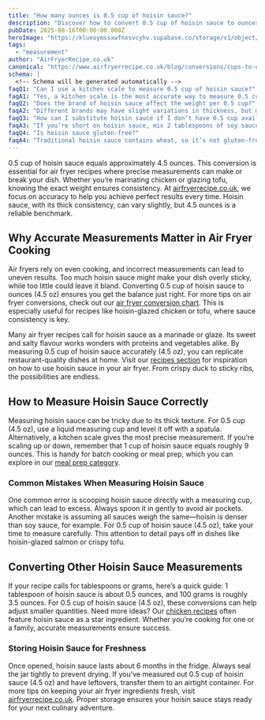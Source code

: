 ```yaml
---
title: "How many ounces is 0.5 cup of hoisin sauce?"
description: "Discover how to convert 0.5 cup of hoisin sauce to ounces for perfect air fryer recipes every time. Get accurate measurements now!"
pubDate: 2025-08-16T00:00:00.000Z
heroImage: "https://klueoymssxwfnxsvcyhv.supabase.co/storage/v1/object/public/Shmucket/how-many-ounces-is-0-5-cup-of-hoisin-sauce.webp"
tags:
  - "measurement"
author: "AirFryerRecipe.co.uk"
canonical: "https://www.airfryerrecipe.co.uk/blog/conversions/cups-to-ounces/how-many-ounces-is-0-5-cup-of-hoisin-sauce"
schema: |
  <!-- Schema will be generated automatically -->
faqQ1: "Can I use a kitchen scale to measure 0.5 cup of hoisin sauce?"
faqA1: "Yes, a kitchen scale is the most accurate way to measure 0.5 cup of hoisin sauce, which equals 4.5 ounces. Simply place your container on the scale, tare it to zero, and spoon in the hoisin sauce until you reach 4.5 oz. This method eliminates guesswork and ensures precision."
faqQ2: "Does the brand of hoisin sauce affect the weight per 0.5 cup?"
faqA2: "Different brands may have slight variations in thickness, but most hoisin sauces weigh around 4.5 ounces per 0.5 cup. If you’re using a particularly thick or thin brand, a kitchen scale can help adjust the measurement. For consistent results, stick to the same brand whenever possible."
faqQ3: "How can I substitute hoisin sauce if I don’t have 0.5 cup available?"
faqA3: "If you’re short on hoisin sauce, mix 2 tablespoons of soy sauce, 1 tablespoon of peanut butter, and 1 teaspoon of honey for a quick substitute. This won’t be identical but works in a pinch. Remember, 0.5 cup of hoisin sauce equals 4.5 ounces, so adjust your substitute accordingly."
faqQ4: "Is hoisin sauce gluten-free?"
faqA4: "Traditional hoisin sauce contains wheat, so it’s not gluten-free. However, gluten-free versions are available in most supermarkets. Always check the label if you have dietary restrictions. For 0.5 cup of hoisin sauce (4.5 oz), ensure your chosen brand meets your needs."
---
```

<p>0.5 cup of hoisin sauce equals approximately 4.5 ounces. This conversion is essential for air fryer recipes where precise measurements can make or break your dish. Whether you’re marinating chicken or glazing tofu, knowing the exact weight ensures consistency. At <a href=https://www.airfryerrecipe.co.uk/>airfryerrecipe.co.uk</a>, we focus on accuracy to help you achieve perfect results every time. Hoisin sauce, with its thick consistency, can vary slightly, but 4.5 ounces is a reliable benchmark.</p>

<h2>Why Accurate Measurements Matter in Air Fryer Cooking</h2>
<p>Air fryers rely on even cooking, and incorrect measurements can lead to uneven results. Too much hoisin sauce might make your dish overly sticky, while too little could leave it bland. Converting 0.5 cup of hoisin sauce to ounces (4.5 oz) ensures you get the balance just right. For more tips on air fryer conversions, check out our <a href=https://www.airfryerrecipe.co.uk/air-fryer-conversion-chart>air fryer conversion chart</a>. This is especially useful for recipes like hoisin-glazed chicken or tofu, where sauce consistency is key.</p>

<p>Many air fryer recipes call for hoisin sauce as a marinade or glaze. Its sweet and salty flavour works wonders with proteins and vegetables alike. By measuring 0.5 cup of hoisin sauce accurately (4.5 oz), you can replicate restaurant-quality dishes at home. Visit our <a href=https://www.airfryerrecipe.co.uk/recipes>recipes section</a> for inspiration on how to use hoisin sauce in your air fryer. From crispy duck to sticky ribs, the possibilities are endless.</p>

<h2>How to Measure Hoisin Sauce Correctly</h2>
<p>Measuring hoisin sauce can be tricky due to its thick texture. For 0.5 cup (4.5 oz), use a liquid measuring cup and level it off with a spatula. Alternatively, a kitchen scale gives the most precise measurement. If you’re scaling up or down, remember that 1 cup of hoisin sauce equals roughly 9 ounces. This is handy for batch cooking or meal prep, which you can explore in our <a href=https://www.airfryerrecipe.co.uk/recipe-category/meal-prep>meal prep category</a>.</p>

<h3>Common Mistakes When Measuring Hoisin Sauce</h3>
<p>One common error is scooping hoisin sauce directly with a measuring cup, which can lead to excess. Always spoon it in gently to avoid air pockets. Another mistake is assuming all sauces weigh the same—hoisin is denser than soy sauce, for example. For 0.5 cup of hoisin sauce (4.5 oz), take your time to measure carefully. This attention to detail pays off in dishes like hoisin-glazed salmon or crispy tofu.</p>

<h2>Converting Other Hoisin Sauce Measurements</h2>
<p>If your recipe calls for tablespoons or grams, here’s a quick guide: 1 tablespoon of hoisin sauce is about 0.5 ounces, and 100 grams is roughly 3.5 ounces. For 0.5 cup of hoisin sauce (4.5 oz), these conversions can help adjust smaller quantities. Need more ideas? Our <a href=https://www.airfryerrecipe.co.uk/recipe-category/chicken>chicken recipes</a> often feature hoisin sauce as a star ingredient. Whether you’re cooking for one or a family, accurate measurements ensure success.</p>

<h3>Storing Hoisin Sauce for Freshness</h3>
<p>Once opened, hoisin sauce lasts about 6 months in the fridge. Always seal the jar tightly to prevent drying. If you’ve measured out 0.5 cup of hoisin sauce (4.5 oz) and have leftovers, transfer them to an airtight container. For more tips on keeping your air fryer ingredients fresh, visit <a href=https://www.airfryerrecipe.co.uk/>airfryerrecipe.co.uk</a>. Proper storage ensures your hoisin sauce stays ready for your next culinary adventure.</p>
